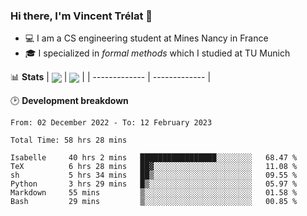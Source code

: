 ### Hi there, I'm Vincent Trélat 👋
 - 💻 I am a CS engineering student at Mines Nancy in France
 - 🎓 I specialized in *formal methods* which I studied at TU Munich

📊 **Stats**
| <img align="center" src="https://readme-stats.clckblog.space/api?username=VTrelat&show_icons=true&include_all_commits=true&theme=tokyonight&hide_border=true" /> | <img align="center" src="https://readme-stats.clckblog.space/api/top-langs/?username=VTrelat&layout=compact&theme=tokyonight&hide_border=true&exclude_repo=ElevatorSimulator" /> |
| ------------- | ------------- |

🕑 **Development breakdown**
<!--START_SECTION:waka-->

```text
From: 02 December 2022 - To: 12 February 2023

Total Time: 58 hrs 28 mins

Isabelle     40 hrs 2 mins   █████████████████░░░░░░░░   68.47 %
TeX          6 hrs 28 mins   ██▓░░░░░░░░░░░░░░░░░░░░░░   11.08 %
sh           5 hrs 34 mins   ██▒░░░░░░░░░░░░░░░░░░░░░░   09.55 %
Python       3 hrs 29 mins   █▒░░░░░░░░░░░░░░░░░░░░░░░   05.97 %
Markdown     55 mins         ▒░░░░░░░░░░░░░░░░░░░░░░░░   01.58 %
Bash         29 mins         ▒░░░░░░░░░░░░░░░░░░░░░░░░   00.85 %
```

<!--END_SECTION:waka-->
